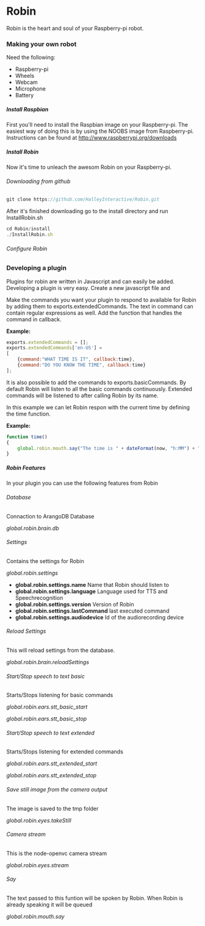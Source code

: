 # Robin

Robin is the heart and soul of your Raspberry-pi robot.

### Making your own robot

Need the following:
- Raspberry-pi
- Wheels
- Webcam
- Microphone
- Battery

##### Install Raspbian
First you'll need to install the Raspbian image on your Raspberry-pi. The easiest way of doing this is by using the NOOBS image from Raspberry-pi.
Instructions can be found at http://www.raspberrypi.org/downloads

##### Install Robin
Now it's time to unleach the awesom Robin on your Raspberry-pi.
###### Downloading from github
```javascript
git clone https://github.com/HalleyInteractive/Robin.git
```
After it's finished downloading go to the install directory and run InstallRobin.sh
```javascript
cd Robin/install
./InstallRobin.sh
```
###### Configure Robin



### Developing a plugin
Plugins for robin are written in Javascript and can easily be added. Developing a plugin is very easy.
Create a new javascript file and

Make the commands you want your plugin to respond to available for Robin by adding them to exports.extendedCommands. The text in command can contain regular expressions as well.
Add the function that handles the command in callback.

**Example:**
```javascript
exports.extendedCommands = [];
exports.extendedCommands['en-US'] =
[
	{command:"WHAT TIME IS IT", callback:time},
	{command:"DO YOU KNOW THE TIME", callback:time}
];
```

It is also possible to add the commands to exports.basicCommands.
By default Robin will listen to all the basic commands continuously. Extended commands will be listened to after calling Robin by its name.

In this example we can let Robin respon with the current time by defining the time function.

**Example:**
```javascript
function time()
{
	global.robin.mouth.say("The time is " + dateFormat(now, "h:MM") + " and " + dateFormat(now, "ss") + " seconds", null, false);
}
```
##### Robin Features
In your plugin you can use the following features from Robin

###### Database
Connaction to ArangoDB Database

*global.robin.brain.db*

###### Settings
Contains the settings for Robin

*global.robin.settings*
* **global.robin.settings.name** Name that Robin should listen to
* **global.robin.settings.language** Language used for TTS and Speechrecognition
* **global.robin.settings.version** Version of Robin
* **global.robin.settings.lastCommand** last executed command
* **global.robin.settings.audiodevice** Id of the audiorecording device

###### Reload Settings
This will reload settings from the database.

*global.robin.brain.reloadSettings*

###### Start/Stop speech to text basic
Starts/Stops listening for basic commands

*global.robin.ears.stt_basic_start*

*global.robin.ears.stt_basic_stop*

###### Start/Stop speech to text extended
Starts/Stops listening for extended commands

*global.robin.ears.stt_extended_start*

*global.robin.ears.stt_extended_stop*

###### Save still image from the camera output
The image is saved to the tmp folder

*global.robin.eyes.takeStill*

###### Camera stream
This is the node-openvc camera stream

*global.robin.eyes.stream*

###### Say
The text passed to this funtion will be spoken by Robin.
When Robin is already speaking it will be queued

*global.robin.mouth.say*

